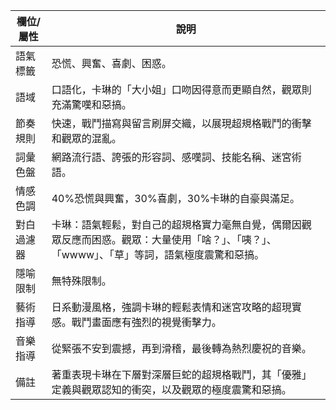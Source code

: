 | 欄位/屬性 | 說明 |
|---|---|
| 語氣標籤 | 恐慌、興奮、喜劇、困惑。 |
| 語域 | 口語化，卡琳的「大小姐」口吻因得意而更顯自然，觀眾則充滿驚嘆和惡搞。 |
| 節奏規則 | 快速，戰鬥描寫與留言刷屏交織，以展現超規格戰鬥的衝擊和觀眾的混亂。 |
| 詞彙色盤 | 網路流行語、誇張的形容詞、感嘆詞、技能名稱、迷宮術語。 |
| 情感色調 | 40%恐慌與興奮，30%喜劇，30%卡琳的自豪與滿足。 |
| 對白過濾器 | 卡琳：語氣輕鬆，對自己的超規格實力毫無自覺，偶爾因觀眾反應而困惑。觀眾：大量使用「啥？」、「咦？」、「wwww」、「草」等詞，語氣極度震驚和惡搞。 |
| 隱喻限制 | 無特殊限制。 |
| 藝術指導 | 日系動漫風格，強調卡琳的輕鬆表情和迷宮攻略的超現實感。戰鬥畫面應有強烈的視覺衝擊力。 |
| 音樂指導 | 從緊張不安到震撼，再到滑稽，最後轉為熱烈慶祝的音樂。 |
| 備註 | 著重表現卡琳在下層對深層巨蛇的超規格戰鬥，其「優雅」定義與觀眾認知的衝突，以及觀眾的極度震驚和惡搞。 |
